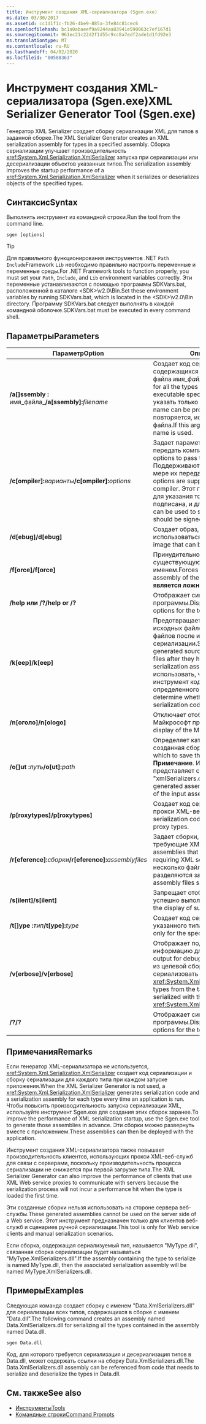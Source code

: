 ```yaml
---
title: Инструмент создания XML-сериализатора (Sgen.exe)
ms.date: 03/30/2017
ms.assetid: cc1d1f1c-fb26-4be9-885a-3fe84c81cec6
ms.openlocfilehash: bc1a0abaeef9a9244aa83941e590063c7ef167d1
ms.sourcegitcommit: 961ec21c22d2f1d55c9cc8a7edf2ade1d1fd92e3
ms.translationtype: MT
ms.contentlocale: ru-RU
ms.lasthandoff: 04/02/2020
ms.locfileid: "80588363"
---
```

# <a name="xml-serializer-generator-tool-sgenexe"></a><span data-ttu-id="ff2ff-102">Инструмент создания XML-сериализатора (Sgen.exe)</span><span class="sxs-lookup"><span data-stu-id="ff2ff-102">XML Serializer Generator Tool (Sgen.exe)</span></span>

<span data-ttu-id="ff2ff-103">Генератор XML Serializer создает сборку сериализации XML для типов в заданной сборке.</span><span class="sxs-lookup"><span data-stu-id="ff2ff-103">The XML Serializer Generator creates an XML serialization assembly for types in a specified assembly.</span></span> <span data-ttu-id="ff2ff-104">Сборка сериализации улучшает производительность <xref:System.Xml.Serialization.XmlSerializer> запуска при сериализации или десериализации объектов указанных типов.</span><span class="sxs-lookup"><span data-stu-id="ff2ff-104">The serialization assembly improves the startup performance of a <xref:System.Xml.Serialization.XmlSerializer> when it serializes or deserializes objects of the specified types.</span></span>
  
## <a name="syntax"></a><span data-ttu-id="ff2ff-105">Синтаксис</span><span class="sxs-lookup"><span data-stu-id="ff2ff-105">Syntax</span></span>

<span data-ttu-id="ff2ff-106">Выполнить инструмент из командной строки.</span><span class="sxs-lookup"><span data-stu-id="ff2ff-106">Run the tool from the command line.</span></span>
  
```console  
sgen [options]  
```
  
> [!TIP]
> <span data-ttu-id="ff2ff-107">Для правильного функционирования инструментов .NET `Path` `Include`Framework `Lib` необходимо правильно настроить переменные и переменные среды.</span><span class="sxs-lookup"><span data-stu-id="ff2ff-107">For .NET Framework tools to function properly, you must set your `Path`, `Include`, and `Lib` environment variables correctly.</span></span> <span data-ttu-id="ff2ff-108">Эти переменные устанавливаются с помощью программы SDKVars.bat, расположенной в каталоге \<SDK>\v2.0\Bin.</span><span class="sxs-lookup"><span data-stu-id="ff2ff-108">Set these environment variables by running SDKVars.bat, which is located in the \<SDK>\v2.0\Bin directory.</span></span> <span data-ttu-id="ff2ff-109">Программу SDKVars.bat следует выполнять в каждой командной оболочке.</span><span class="sxs-lookup"><span data-stu-id="ff2ff-109">SDKVars.bat must be executed in every command shell.</span></span>
  
## <a name="parameters"></a><span data-ttu-id="ff2ff-110">Параметры</span><span class="sxs-lookup"><span data-stu-id="ff2ff-110">Parameters</span></span>  
  
|<span data-ttu-id="ff2ff-111">Параметр</span><span class="sxs-lookup"><span data-stu-id="ff2ff-111">Option</span></span>|<span data-ttu-id="ff2ff-112">Описание</span><span class="sxs-lookup"><span data-stu-id="ff2ff-112">Description</span></span>|  
|------------|-----------------|  
|<span data-ttu-id="ff2ff-113">**/a\[\]ssembly :** имя_файла_</span><span class="sxs-lookup"><span data-stu-id="ff2ff-113">**/a\[ssembly\]:**_filename_</span></span>|<span data-ttu-id="ff2ff-114">Создает код сериализации для всех типов, содержащихся в сборке, или исполняемого файла *имя_файла*.</span><span class="sxs-lookup"><span data-stu-id="ff2ff-114">Generates serialization code for all the types contained in the assembly or executable specified by *filename*.</span></span> <span data-ttu-id="ff2ff-115">Можно указать только одно имя файла.</span><span class="sxs-lookup"><span data-stu-id="ff2ff-115">Only one file name can be provided.</span></span> <span data-ttu-id="ff2ff-116">Если этот аргумент повторяется, используется последнее имя файла.</span><span class="sxs-lookup"><span data-stu-id="ff2ff-116">If this argument is repeated, the last file name is used.</span></span>|  
|<span data-ttu-id="ff2ff-117">**/c\[ompiler\]:**_варианты_</span><span class="sxs-lookup"><span data-stu-id="ff2ff-117">**/c\[ompiler\]:**_options_</span></span>|<span data-ttu-id="ff2ff-118">Задает параметры, которые следует передать компилятору C#.</span><span class="sxs-lookup"><span data-stu-id="ff2ff-118">Specifies the options to pass to the C# compiler.</span></span> <span data-ttu-id="ff2ff-119">Поддерживаются все параметры csc.exe по мере их передачи компилятору.</span><span class="sxs-lookup"><span data-stu-id="ff2ff-119">All csc.exe options are supported as they are passed to the compiler.</span></span> <span data-ttu-id="ff2ff-120">Этот параметр можно использовать для указания того, что сборка должна быть подписана, и для указания файла ключа.</span><span class="sxs-lookup"><span data-stu-id="ff2ff-120">This can be used to specify that the assembly should be signed and to specify the key file.</span></span>|  
|<span data-ttu-id="ff2ff-121">**/d\[ebug\]**</span><span class="sxs-lookup"><span data-stu-id="ff2ff-121">**/d\[ebug\]**</span></span>|<span data-ttu-id="ff2ff-122">Создает образ, который может использоваться с отладчиком.</span><span class="sxs-lookup"><span data-stu-id="ff2ff-122">Generates an image that can be used with a debugger.</span></span>|  
|<span data-ttu-id="ff2ff-123">**/f\[orce\]**</span><span class="sxs-lookup"><span data-stu-id="ff2ff-123">**/f\[orce\]**</span></span>|<span data-ttu-id="ff2ff-124">Принудительно перезаписывает существующую сборку с одинаковым именем.</span><span class="sxs-lookup"><span data-stu-id="ff2ff-124">Forces the overwriting of an existing assembly of the same name.</span></span> <span data-ttu-id="ff2ff-125">По умолчанию **является ложным.**</span><span class="sxs-lookup"><span data-stu-id="ff2ff-125">The default is **false**.</span></span>|  
|<span data-ttu-id="ff2ff-126">**/help или /?**</span><span class="sxs-lookup"><span data-stu-id="ff2ff-126">**/help or /?**</span></span>|<span data-ttu-id="ff2ff-127">Отображает синтаксис команд и параметров программы.</span><span class="sxs-lookup"><span data-stu-id="ff2ff-127">Displays command syntax and options for the tool.</span></span>|  
|<span data-ttu-id="ff2ff-128">**/k\[eep\]**</span><span class="sxs-lookup"><span data-stu-id="ff2ff-128">**/k\[eep\]**</span></span>|<span data-ttu-id="ff2ff-129">Предотвращает удаление созданных исходных файлов и других временных файлов после их компиляции в сборку сериализации.</span><span class="sxs-lookup"><span data-stu-id="ff2ff-129">Suppresses the deletion of the generated source files and other temporary files after they have been compiled into the serialization assembly.</span></span> <span data-ttu-id="ff2ff-130">Этот параметр можно использовать, чтобы определить, создает ли инструмент код сериализации для определенного типа.</span><span class="sxs-lookup"><span data-stu-id="ff2ff-130">This can be used to determine whether the tool is generating serialization code for a particular type.</span></span>|  
|<span data-ttu-id="ff2ff-131">**/n\[оголо\]**</span><span class="sxs-lookup"><span data-stu-id="ff2ff-131">**/n\[ologo\]**</span></span>|<span data-ttu-id="ff2ff-132">Отключает отображение эмблемы Майкрософт при запуске.</span><span class="sxs-lookup"><span data-stu-id="ff2ff-132">Suppresses the display of the Microsoft startup banner.</span></span>|  
|<span data-ttu-id="ff2ff-133">**/o\[\]ut :**_путь_</span><span class="sxs-lookup"><span data-stu-id="ff2ff-133">**/o\[ut\]:**_path_</span></span>|<span data-ttu-id="ff2ff-134">Определяет каталог, в которой сохраняется созданная сборка.</span><span class="sxs-lookup"><span data-stu-id="ff2ff-134">Specifies the directory in which to save the generated assembly.</span></span> <span data-ttu-id="ff2ff-135">**Примечание**. Имя созданной сборки представляет собой имя входной сборки и "xmlSerializers.dll".</span><span class="sxs-lookup"><span data-stu-id="ff2ff-135">**Note:**  The name of the generated assembly is composed of the name of the input assembly plus "xmlSerializers.dll".</span></span>|  
|<span data-ttu-id="ff2ff-136">**/p\[roxytypes\]**</span><span class="sxs-lookup"><span data-stu-id="ff2ff-136">**/p\[roxytypes\]**</span></span>|<span data-ttu-id="ff2ff-137">Создает код сериализации только для типов прокси XML-веб-службы.</span><span class="sxs-lookup"><span data-stu-id="ff2ff-137">Generates serialization code only for the XML Web service proxy types.</span></span>|  
|<span data-ttu-id="ff2ff-138">**/r\[eference\]:**_сборки_</span><span class="sxs-lookup"><span data-stu-id="ff2ff-138">**/r\[eference\]:**_assemblyfiles_</span></span>|<span data-ttu-id="ff2ff-139">Задает сборки, на которые ссылаются типы, требующие XML-сериализации.</span><span class="sxs-lookup"><span data-stu-id="ff2ff-139">Specifies the assemblies that are referenced by the types requiring XML serialization.</span></span> <span data-ttu-id="ff2ff-140">Принимает несколько файлов сборки, которые разделяются запятыми.</span><span class="sxs-lookup"><span data-stu-id="ff2ff-140">Accepts multiple assembly files separated by commas.</span></span>|  
|<span data-ttu-id="ff2ff-141">**/s\[ilent\]**</span><span class="sxs-lookup"><span data-stu-id="ff2ff-141">**/s\[ilent\]**</span></span>|<span data-ttu-id="ff2ff-142">Запрещает отображение сообщений об успешно выполненных операциях.</span><span class="sxs-lookup"><span data-stu-id="ff2ff-142">Suppresses the display of success messages.</span></span>|  
|<span data-ttu-id="ff2ff-143">**/t\[\]ype :**_тип_</span><span class="sxs-lookup"><span data-stu-id="ff2ff-143">**/t\[ype\]:**_type_</span></span>|<span data-ttu-id="ff2ff-144">Создает код сериализации только для указанного типа.</span><span class="sxs-lookup"><span data-stu-id="ff2ff-144">Generates serialization code only for the specified type.</span></span>|  
|<span data-ttu-id="ff2ff-145">**/v\[erbose\]**</span><span class="sxs-lookup"><span data-stu-id="ff2ff-145">**/v\[erbose\]**</span></span>|<span data-ttu-id="ff2ff-146">Отображает подробную выходную информацию для отладки.</span><span class="sxs-lookup"><span data-stu-id="ff2ff-146">Displays verbose output for debugging.</span></span> <span data-ttu-id="ff2ff-147">Содержит список типов из целевой сборки, которые невозможно сериализовать с помощью <xref:System.Xml.Serialization.XmlSerializer>.</span><span class="sxs-lookup"><span data-stu-id="ff2ff-147">Lists types from the target assembly that cannot be serialized with the <xref:System.Xml.Serialization.XmlSerializer>.</span></span>|  
|<span data-ttu-id="ff2ff-148">**/?**</span><span class="sxs-lookup"><span data-stu-id="ff2ff-148">**/?**</span></span>|<span data-ttu-id="ff2ff-149">Отображает синтаксис команд и параметров программы.</span><span class="sxs-lookup"><span data-stu-id="ff2ff-149">Displays command syntax and options for the tool.</span></span>|  
  
## <a name="remarks"></a><span data-ttu-id="ff2ff-150">Примечания</span><span class="sxs-lookup"><span data-stu-id="ff2ff-150">Remarks</span></span>  
 <span data-ttu-id="ff2ff-151">Если генератор XML-сериализатора не используется, <xref:System.Xml.Serialization.XmlSerializer> создает код сериализации и сборку сериализации для каждого типа при каждом запуске приложения.</span><span class="sxs-lookup"><span data-stu-id="ff2ff-151">When the XML Serializer Generator is not used, a <xref:System.Xml.Serialization.XmlSerializer> generates serialization code and a serialization assembly for each type every time an application is run.</span></span> <span data-ttu-id="ff2ff-152">Чтобы повысить производительность запуска сериализации XML, используйте инструмент Sgen.exe для создания этих сборок заранее.</span><span class="sxs-lookup"><span data-stu-id="ff2ff-152">To improve the performance of XML serialization startup, use the Sgen.exe tool to generate those assemblies in advance.</span></span> <span data-ttu-id="ff2ff-153">Эти сборки можно развернуть вместе с приложением.</span><span class="sxs-lookup"><span data-stu-id="ff2ff-153">These assemblies can then be deployed with the application.</span></span>  
  
 <span data-ttu-id="ff2ff-154">Инструмент создания XML-сериализатора также повышает производительность клиентов, использующих прокси XML-веб-служб для связи с серверами, поскольку производительность процесса сериализации не снижается при первой загрузке типа.</span><span class="sxs-lookup"><span data-stu-id="ff2ff-154">The XML Serializer Generator can also improve the performance of clients that use XML Web service proxies to communicate with servers because the serialization process will not incur a performance hit when the type is loaded the first time.</span></span>  
  
 <span data-ttu-id="ff2ff-155">Эти созданные сборки нельзя использовать на стороне сервера веб-службы.</span><span class="sxs-lookup"><span data-stu-id="ff2ff-155">These generated assemblies cannot be used on the server side of a Web service.</span></span> <span data-ttu-id="ff2ff-156">Этот инструмент предназначен только для клиентов веб-служб и сценариев ручной сериализации.</span><span class="sxs-lookup"><span data-stu-id="ff2ff-156">This tool is only for Web service clients and manual serialization scenarios.</span></span>  
  
 <span data-ttu-id="ff2ff-157">Если сборка, содержащая сериализуемый тип, называется "MyType.dll", связанная сборка сериализации будет называться "MyType.XmlSerializers.dll".</span><span class="sxs-lookup"><span data-stu-id="ff2ff-157">If the assembly containing the type to serialize is named MyType.dll, then the associated serialization assembly will be named MyType.XmlSerializers.dll.</span></span>  
  
## <a name="examples"></a><span data-ttu-id="ff2ff-158">Примеры</span><span class="sxs-lookup"><span data-stu-id="ff2ff-158">Examples</span></span>  
 <span data-ttu-id="ff2ff-159">Следующая команда создает сборку с именем "Data.XmlSerializers.dll" для сериализации всех типов, содержащихся в сборке с именем "Data.dll".</span><span class="sxs-lookup"><span data-stu-id="ff2ff-159">The following command creates an assembly named Data.XmlSerializers.dll for serializing all the types contained in the assembly named Data.dll.</span></span>  
  
```console  
sgen Data.dll
```  
  
 <span data-ttu-id="ff2ff-160">Код, для которого требуется сериализация и десериализация типов в Data.dll, может содержать ссылки на сборку Data.XmlSerializers.dll.</span><span class="sxs-lookup"><span data-stu-id="ff2ff-160">The Data.XmlSerializers.dll assembly can be referenced from code that needs to serialize and deserialize the types in Data.dll.</span></span>  
  
## <a name="see-also"></a><span data-ttu-id="ff2ff-161">См. также</span><span class="sxs-lookup"><span data-stu-id="ff2ff-161">See also</span></span>

- [<span data-ttu-id="ff2ff-162">Инструменты</span><span class="sxs-lookup"><span data-stu-id="ff2ff-162">Tools</span></span>](../../../docs/framework/tools/index.md)
- [<span data-ttu-id="ff2ff-163">Командные строки</span><span class="sxs-lookup"><span data-stu-id="ff2ff-163">Command Prompts</span></span>](../../../docs/framework/tools/developer-command-prompt-for-vs.md)
